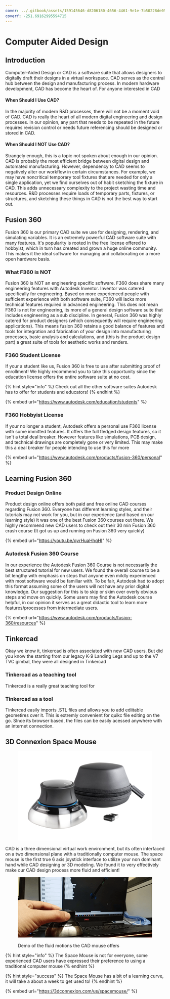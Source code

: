 ```yaml
---
cover: ../.gitbook/assets/159145646-d8206180-4656-4461-9e1e-7b50228de056.png
coverY: -251.69162995594715
---
```


# Computer Aided Design

## Introduction

Computer-Aided Design or CAD is a software suite that allows designers to digitally draft their designs in a virtual workspace. CAD serves as the central hub between the design and manufacturing process. In modern hardware development, CAD has become the heart of. For anyone interested in CAD&#x20;

#### When Should I Use CAD?

In the majority of modern R\&D processes, there will not be a moment void of CAD. CAD is really the heart of all modern digital engineering and design processes. In our opinion, any part that needs to be repeated in the future requires revision control or needs future referencing should be designed or stored in CAD.

#### When Should I NOT Use CAD?

Strangely enough, this is a topic not spoken about enough in our opinion. CAD is probably the most efficient bridge between digital design and automated manufacturing. However, dependency to CAD seems to negatively alter our workflow in certain circumstances. For example, we may have noncritical temporary tool fixtures that are needed for only a single application, yet we find ourselves out of habit sketching the fixture in CAD. This adds unnecessary complexity to the project wasting time and resources. R\&D processes require loads of temporary parts, fixtures, or structures, and sketching these things in CAD is not the best way to start out.

## Fusion 360

Fusion 360 is our primary CAD suite we use for designing, rendering, and simulating variables. It is an extremely powerful CAD software suite with many features. It's popularity is rooted in the free license offered to hobbyist, which in turn has created and grown a huge online community. This makes it the ideal software for managing and collaborating on a more open hardware basis.&#x20;

### What F360 is NOT

Fusion 360 is NOT an engineering specific software. F360 does share many engineering features with Autodesk Inventor. Inventor was catered specifically for engineering. Based on more experienced people with sufficient experience with both software suite, F360 will lacks more technical features required in advanced engineering. This does not mean F360 is not for engineering, its more of a general design software suite that includes engineering as a sub discipline. In general, Fusion 360 was highly catered for product designers (which consequently will require engineering applications). This means fusion 360 retains a good balance of features and tools for integration and fabrication of your design into manufacturing processes, basic analysis and calculations, and (this is the product design part) a great suite of tools for aesthetic works and renders.

### F360 Student License

If your a student like us, Fusion 360 is free to use after submitting proof of enrollment! We highly recommend you to take this opportunity since the education license offers the entire software suite at no cost.

{% hint style="info" %}
Check out all the other software suites Autodesk has to offer for students and educators!
{% endhint %}

{% embed url="https://www.autodesk.com/education/students" %}

### F360 Hobbyist License

If your no longer a student, Autodesk offers a personal use F360 license with some immitted features. It offers the full fledged design features, so it isn't a total deal breaker. However features like simulations, PCB design, and technical drawings are completely gone or very limited. This may make this a deal breaker for people intending to use this for more



{% embed url="https://www.autodesk.com/products/fusion-360/personal" %}

## Learning Fusion 360

### Product Design Online

Product design online offers both paid and free online CAD courses regarding Fusion 360. Everyone has different learning styles, and their tutorials may not work for you, but in our experience (and based on our learning style) it was one of the best Fusion 360 courses out there. We highly recommend new CAD users to check out their 30 min Fusion 360 crash course (It got us up and running on Fusion 360 very quickly)

{% embed url="https://youtu.be/qvrHuaHhqHI" %}

### Autodesk Fusion 360 Course

In our experience the Autodesk Fusion 360 Course is not necessarily the best structured tutorial for new users. We found the overall course to be a bit lengthy with emphasis on steps that anyone even mildly experienced with most software would  be familiar with. To be fair, Autodesk had to adopt this format assuming some of the users will not have any prior digital knowledge. Our suggestion for this is to skip or skim over overly obvious steps and move on quickly. Some users may find the Autodesk course helpful, in our opinion it serves as a great didactic tool to learn more features/processes from intermediate users.&#x20;

{% embed url="https://www.autodesk.com/products/fusion-360/resources" %}

## Tinkercad

Okay we know it, tinkercad is often associated with new CAD users. But did you know the starting from our legacy K-9 Landing Legs and up to the V7 TVC gimbal, they were all designed in Tinkercad

### Tinkercad as a teaching tool

Tinkercad is a really great teaching tool for

### Tinkercad as a tool

Tinkercad easily imports .STL files and allows you to add ediitable geometires over it. This is extremly convenient for quikc file editing on the go. SInce its browser based, the files can be easily acessed anywhere with an internet connection.





###

## 3D Connexion Space Mouse

<figure><img src="../.gitbook/assets/71fh+k4Y+lL.jpg" alt=""><figcaption></figcaption></figure>

CAD is a three dimensional virtual work environment, but its often interfaced on a two dimensional plane with a traditionally computer mouse. The space mouse is the first true 6 axis joystick interface to utilize your non dominant hand while CAD designing or 3D modeling. We found it to very effectively make our CAD design process more fluid and efficient!

<figure><img src="../.gitbook/assets/20221115_143355_1.gif" alt=""><figcaption><p>Demo of the fluid motions the CAD mouse offers</p></figcaption></figure>

{% hint style="info" %}
The Space Mouse is not for everyone, some experienced CAD users have expressed their preference to using a traditional computer mouse
{% endhint %}

{% hint style="success" %}
The Space Mouse has a bit of a learning curve, it will take a about a week to get used to!
{% endhint %}

{% embed url="https://3dconnexion.com/us/spacemouse/" %}
